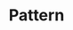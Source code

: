 ---
title: Pattern
image: image.png
filter: filter-patterns

content:
    items:
        - '@taxonomy.function': pattern_1D
        - '@taxonomy.function': pattern_2D
        - '@taxonomy.function': pattern_3D
    order:
        by: date
        dir: desc
    limit: 12
    pagination: true

form:
    name: filter-patterns
    id: items-filter
    fields:
        -
            name: pattern_type
            label: Type
            type: select
            id: pattern_type
            options:
                'all': '- All -'
                '1D':  '1D | Linear'
                '2D':  '2D | Planar'
                '3D':  '3D | Spatial'

        -
            name: pattern_segsize
            label: Parts
            type: select
            id: pattern_segsize
            options:
                'all': '- All -'
                '1':   '1 per segment'
                '2':   '2 per segment'
                '3':   '3 per segment'
                '4':   '4 per segment'
                '5':   '5 per segment'
                '6':   '6 per segment'
                '7':   '7 per segment'
                '8':   '8 per segment'
                '9up': 'more parts'

    buttons:
        submit:
            value: Filter
    process:
        redirect: >-
            /techs/pattern/{% 
                set pattern_segsize = form.value.pattern_segsize                                    %}{%
                set pattern_segsize = pattern_segsize|slice(0,3) == 'all' ? 'all' : pattern_segsize %}{%
                set pattern_type    = form.value.pattern_type                                       %}{%
                if pattern_type == 'all'                                                            %}{%
                    if pattern_segsize != 'all'                                                     %}{%
                        set filter = 'pattern_segsize:' ~ pattern_segsize                           %}{%
                    endif                                                                           %}{%
                else                                                                                %}{%
                    if pattern_segsize != 'all'                                                     %}{%
                        set filter = 'pattern_' ~ pattern_type ~ '_segsize:' ~ pattern_segsize      %}{%
                    else                                                                            %}{%
                        set filter = 'function:pattern_' ~ pattern_type                             %}{%
                    endif                                                                           %}{%
                endif                                                                               %}{{ filter }}
---